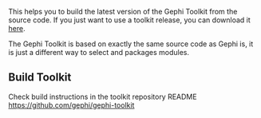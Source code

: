 This helps you to build the latest version of the Gephi Toolkit from the source code. If you just want to use a toolkit release, you can download it [here](http://gephi.org/toolkit/).

The Gephi Toolkit is based on exactly the same source code as Gephi is, it is just a different way to select and packages modules.

## Build Toolkit

Check build instructions in the toolkit repository README https://github.com/gephi/gephi-toolkit